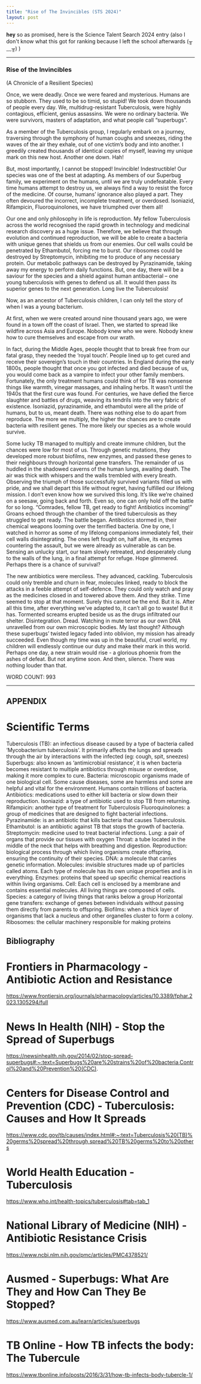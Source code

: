 ```yaml
---
title: "Rise of The Invincibles (STS 2024)"
layout: post
---
```


𝐡𝐞𝐲 so as promised, here is the Science Talent Search 2024 entry (also I don't know what this got for ranking because I left the school afterwards (╥﹏╥) )
_____________________________________________________________

### Rise of the Invincibles
(A Chronicle of a Resilient Species)


Once, we were deadly. Once we were feared and mysterious. 
Humans are so stubborn. They used to be so timid, so stupid! We took down thousands of people every day. We, multidrug-resistant Tuberculosis, were highly contagious, efficient, genius assassins. We were no ordinary bacteria. We were survivors, masters of adaptation, and what people call “superbugs”. 

As a member of the Tuberculosis group, I regularly embark on a journey, traversing through the symphony of human coughs and sneezes, riding the waves of the air they exhale, out of one victim’s body and into another. I greedily created thousands of identical copies of myself, leaving my unique mark on this new host. Another one down. Hah! 

But, most importantly, I cannot be stopped! Invincible! Indestructible! Our species was one of the best at adapting. As members of our Superbug family, we experiment on the humans, until we are truly undefeatable. Every time humans attempt to destroy us, we always find a way to resist the force of the medicine. Of course, humans’ ignorance also played a part. They often devoured the incorrect, incomplete treatment, or overdosed.  Isoniazid, Rifampicin, Fluoroquinolones, we have triumphed over them all!

Our one and only philosophy in life is reproduction. My fellow Tuberculosis across the world recognised the rapid growth in technology and medicinal research discovery as a huge issue. Therefore, we believe that through evolution and continued reproduction, we will be able to create a bacteria with unique genes that shields us from our enemies. Our cell walls could be penetrated by Ethambutol, forcing me to burst. Our ribosomes could be destroyed by Streptomycin, inhibiting me to produce of any necessary protein. Our metabolic pathways can be destroyed by Pyrazinamide, taking away my energy to perform daily functions. But, one day, there will be a saviour for the species and a shield against human antibacterial – one young tuberculosis with genes to defend us all. It would then pass its superior genes to the next generation. Long live the Tuberculosis!

Now, as an ancestor of Tuberculosis children, I can only tell the story of when I was a young bacterium. 

At first, when we were created around nine thousand years ago, we were found in a town off the coast of Israel. Then, we started to spread like wildfire across Asia and Europe. Nobody knew who we were. Nobody knew how to cure themselves and escape from our wrath.

In fact, during the Middle Ages, people thought that to break free from our fatal grasp, they needed the ‘royal touch’. People lined up to get cured and receive their sovereign’s touch in their countries. 
In England during the early 1800s, people thought that once you got infected and died because of us, you would come back as a vampire to infect your other family members. Fortunately, the only treatment humans could think of for TB was nonsense things like warmth, vinegar massages, and inhaling herbs. 
It wasn’t until the 1940s that the first cure was found. For centuries, we have defied the fierce slaughter and battles of drugs, weaving its tendrils into the very fabric of existence.
Isoniazid, pyrazinamide, and ethambutol were all the pride of humans, but to us, meant death. There was nothing else to do apart from reproduce. The more we multiply, the higher the chances are to create bacteria with resilient genes. The more likely our species as a whole would survive. 

Some lucky TB managed to multiply and create immune children, but the chances were low for most of us. Through genetic mutations, they developed more robust biofilms, new enzymes, and passed these genes to their neighbours through horizontal gene transfers. 
The remainder of us huddled in the shadowed caverns of the human lungs, awaiting death. The air was thick with whispers and the walls trembled with every breath. Observing the triumph of those successfully survived variants filled us with pride, and we shall depart this life without regret, having fulfilled our lifelong mission. 
I don’t even know how we survived this long. It’s like we’re chained on a seesaw, going back and forth. 
Even so, one can only hold off the battle for so long. 
“Comrades, fellow TB, get ready to fight! Antibiotics incoming!”
Groans echoed through the chamber of the tired tuberculosis as they struggled to get ready.
The battle began. Antibiotics stormed in, their chemical weapons looming over the terrified bacteria. One by one, I watched in horror as some of my lifelong companions immediately fell, their cell walls disintegrating. The ones left fought on, half alive, its enzymes countering the assault, but we were already as vulnerable as can be.
Sensing an unlucky start, our team slowly retreated, and desperately clung to the walls of the lung, in a final attempt for refuge. Hope glimmered. Perhaps there is a chance of survival?

The new antibiotics were merciless. They advanced, cackling.
Tuberculosis could only tremble and churn in fear, molecules linked, ready to block the attacks in a feeble attempt of self-defence. They could only watch and pray as the medicines closed in and towered above them. 
And they strike. 
Time seemed to stop at that moment.
Surely this cannot be the end. 
But it is. 
After all this time, after everything we’ve adapted to, it can’t all go to waste!
But it has.
Tormented screams erupted beside us as the drugs infiltrated our shelter. Disintegration. Dread. Watching in mute terror as our own DNA unravelled from our own microscopic bodies. 
My last thought? Although these superbugs’ twisted legacy faded into oblivion, my mission has already succeeded. Even though my time was up in the beautiful, cruel world, my children will endlessly continue our duty and make their mark in this world. Perhaps one day, a new strain would rise - a glorious phoenix from the ashes of defeat. But not anytime soon.
And then, silence.
There was nothing louder than that.

WORD COUNT: 993



_______________________________________________________
## APPENDIX
# Scientific Terms
Tuberculosis (TB): an infectious disease caused by a type of bacteria called ‘Mycobacterium tuberculosis’. It primarily affects the lungs and spreads through the air by interactions with the infected (eg: cough, spit, sneezes)
Superbugs: also known as ‘antimicrobial resistance’, it is when bacteria becomes resistant to multiple antibiotics through misuse or overdose, making it more complex to cure.
Bacteria: microscopic organisms made of one biological cell. Some cause diseases, some are harmless and some are helpful and vital for the environment. Humans contain trillions of bacteria.
Antibiotics: medications used to either kill bacteria or slow down their reproduction.
Isoniazid: a type of antibiotic used to stop TB from returning.
Rifampicin: another type of treatment for Tuberculosis
Fluoroquinolones: a group of medicines that are designed to fight bacterial infections.
Pyrazinamide: is an antibiotic that kills bacteria that causes Tuberculosis.
Ethambutol:  is an antibiotic against TB that stops the growth of bacteria.
Streptomycin: medicine used to treat bacterial infections. 
Lung: a pair of organs that provide our tissues with oxygen
Throat: a tube located in the middle of the neck that helps with breathing and digestion.
Reproduction: biological process through which living organisms create offspring, ensuring the continuity of their species.
DNA: a molecule that carries genetic information.
Molecules: invisible structures made up of particles called atoms.  Each type of molecule has its own unique properties and is in everything.
Enzymes: proteins that speed up specific chemical reactions within living organisms.
Cell:  Each cell is enclosed by a membrane and contains essential molecules. All living things are composed of cells.
Species: a category of living things that ranks below a group
Horizontal gene transfers: exchange of genes between individuals without passing them directly from parents to offspring.
Biofilms: when a thick layer of organisms that lack a nucleus and other organelles cluster to form a colony.
Ribosomes: the cellular machinery responsible for making proteins

## Bibliography
# Frontiers in Pharmacology - Antibiotic Action and Resistance
https://www.frontiersin.org/journals/pharmacology/articles/10.3389/fphar.2023.1305294/full
# News In Health (NIH) - Stop the Spread of Superbugs
https://newsinhealth.nih.gov/2014/02/stop-spread-superbugs#:~:text=Superbugs%20are%20strains%20of%20bacteria,Control%20and%20Prevention%20(CDC).
# Centers for Disease Control and Prevention (CDC) - Tuberculosis: Causes and How It Spreads
https://www.cdc.gov/tb/causes/index.html#:~:text=Tuberculosis%20(TB)%20germs%20spread%20through,spread%20TB%20germs%20to%20others
# World Health Education - Tuberculosis
https://www.who.int/health-topics/tuberculosis#tab=tab_1
# National Library of Medicine (NIH) - Antibiotic Resistance Crisis
https://www.ncbi.nlm.nih.gov/pmc/articles/PMC4378521/
# Ausmed - Superbugs: What Are They and How Can They Be Stopped?
https://www.ausmed.com.au/learn/articles/superbugs
# TB Online - How TB infects the body: The Tubercule
https://www.tbonline.info/posts/2016/3/31/how-tb-infects-body-tubercle-1/
